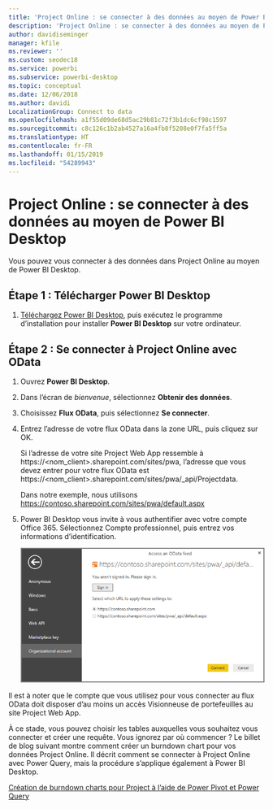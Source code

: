 ```yaml
---
title: 'Project Online : se connecter à des données au moyen de Power BI Desktop'
description: 'Project Online : se connecter à des données au moyen de Power BI Desktop'
author: davidiseminger
manager: kfile
ms.reviewer: ''
ms.custom: seodec18
ms.service: powerbi
ms.subservice: powerbi-desktop
ms.topic: conceptual
ms.date: 12/06/2018
ms.author: davidi
LocalizationGroup: Connect to data
ms.openlocfilehash: a1f55d09de68d5ac29b81c72f3b1dc6cf98c1597
ms.sourcegitcommit: c8c126c1b2ab4527a16a4fb8f5208e0f7fa5ff5a
ms.translationtype: HT
ms.contentlocale: fr-FR
ms.lasthandoff: 01/15/2019
ms.locfileid: "54289943"
---
```

# <a name="project-online-connect-to-data-through-power-bi-desktop"></a>Project Online : se connecter à des données au moyen de Power BI Desktop
Vous pouvez vous connecter à des données dans Project Online au moyen de Power BI Desktop.

## <a name="step-1-download-power-bi-desktop"></a>Étape 1 : Télécharger Power BI Desktop
1. [Téléchargez Power BI Desktop](http://go.microsoft.com/fwlink/?LinkID=521662), puis exécutez le programme d’installation pour installer **Power BI Desktop** sur votre ordinateur.

## <a name="step-2-connect-to-project-online-with-odata"></a>Étape 2 : Se connecter à Project Online avec OData
1. Ouvrez **Power BI Desktop**.
2. Dans l’écran de *bienvenue*, sélectionnez **Obtenir des données**.
3. Choisissez **Flux OData**, puis sélectionnez **Se connecter**.
4. Entrez l’adresse de votre flux OData dans la zone URL, puis cliquez sur OK.
   
   Si l’adresse de votre site Project Web App ressemble à https://\<nom_client\>.sharepoint.com/sites/pwa, l’adresse que vous devez entrer pour votre flux OData est https://\<nom_client\>.sharepoint.com/sites/pwa/\_api/Projectdata.
   
   Dans notre exemple, nous utilisons https://contoso.sharepoint.com/sites/pwa/default.aspx
5. Power BI Desktop vous invite à vous authentifier avec votre compte Office 365. Sélectionnez Compte professionnel, puis entrez vos informations d’identification.
   
   ![](media/desktop-project-online-connect-to-data/image.png)

Il est à noter que le compte que vous utilisez pour vous connecter au flux OData doit disposer d’au moins un accès Visionneuse de portefeuilles au site Project Web App. 

À ce stade, vous pouvez choisir les tables auxquelles vous souhaitez vous connecter et créer une requête.  Vous ignorez par où commencer ?  Le billet de blog suivant montre comment créer un burndown chart pour vos données Project Online.  Il décrit comment se connecter à Project Online avec Power Query, mais la procédure s’applique également à Power BI Desktop.

[Création de burndown charts pour Project à l’aide de Power Pivot et Power Query](http://blogs.office.com/2014/03/24/creating-burndown-charts-for-project-using-power-pivot-and-power-query/)

